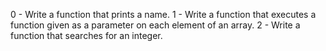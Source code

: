 0 - Write a function that prints a name.
1 - Write a function that executes a function given as a parameter on each element of an array.
2 - Write a function that searches for an integer.
